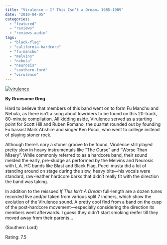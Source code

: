 ```yaml
---
title: "Virulence – If This Isn’t a Dream… 1985-1989"
date: "2010-04-05"
categories: 
  - "featured"
  - "reviews"
  - "reviews-audio"
tags: 
  - "black-flag"
  - "california-hardcore"
  - "fu-manchu"
  - "melvins"
  - "nebula"
  - "neurosis"
  - "southern-lord"
  - "virulence"
---
```


[![virulence](http://www.hellbound.ca/wp-content/uploads/2010/04/virulence-299x300.jpg "virulence")](http://www.hellbound.ca/wp-content/uploads/2010/04/virulence.jpg)

**By Gruesome Greg**

Hard to believe that members of this band went on to form Fu Manchu and Nebula, as there isn’t a song about lowriders to be found on this 20-track, 80-minute compilation. All kidding aside, Virulence served as a starting point for Scott Hill and Ruben Romano, the quartet rounded out by founding Fu bassist Mark Abshire and singer Ken Pucci, who went to college instead of playing stoner rock.

Although there’s nary a stoner groove to be found, Virulence still played pretty slow in heavy instrumentals like “The Curse” and “Worse Than Misery”. While commonly referred to as a hardcore band, their sound melded the early, pre-sludge as performed by the Melvins and Neurosis with L.A. HC bands like Blast and Black Flag. Pucci musta did a lot of standing around on stage during the slow, heavy bits—his vocals were standard, raw-leather hardcore barks that didn’t really fit with the direction the band was taking.

In addition to the reissued _If This Isn’t A Dream_ full-length are a dozen tunes recorded live and/or taken from various split 7 inchers, which show the evolution of the Virulence sound. A pretty cool find from a band on the cusp of the post-hardcore movement—especially considering the direction its members went afterwards. I guess they didn’t start smoking reefer till they moved away from their parents…

(Southern Lord)

Rating: 7.5
